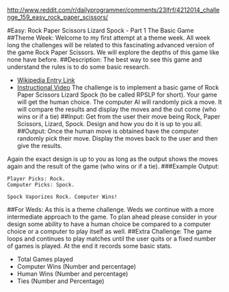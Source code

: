 http://www.reddit.com/r/dailyprogrammer/comments/23lfrf/4212014_challenge_159_easy_rock_paper_scissors/

#Easy: Rock Paper Scissors Lizard Spock - Part 1 The Basic Game
##Theme Week:
Welcome to my first attempt at a theme week. All week long the challenges will be related to this fascinating advanced version of the game Rock Paper Scissors. We will explore the depths of this game like none have before.
##Description:
The best way to see this game and understand the rules is to do some basic research.
* [Wikipedia Entry Link](http://en.wikipedia.org/wiki/Rock-paper-scissors-lizard-Spock)
* [Instructional Video](https://www.youtube.com/watch?v=iapcKVn7DdY)
The challenge is to implement a basic game of Rock Paper Scissors Lizard Spock (to be called RPSLP for short). Your game will get the human choice. The computer AI will randomly pick a move. It will compare the results and display the moves and the out come (who wins or if a tie)
##Input:
Get from the user their move being Rock, Paper Scissors, Lizard, Spock. Design and how you do it is up to you all.
##Output:
Once the human move is obtained have the computer randomly pick their move. Display the moves back to the user and then give the results.

Again the exact design is up to you as long as the output shows the moves again and the result of the game (who wins or if a tie).
###Example Output:
```
Player Picks: Rock. 
Computer Picks: Spock.

Spock Vaporizes Rock. Computer Wins!
```
##For Weds:
As this is a theme challenge. Weds we continue with a more intermediate approach to the game. To plan ahead please consider in your design some ability to have a human choice be compared to a computer choice or a computer to play itself as well.
##Extra Challenge:
The game loops and continues to play matches until the user quits or a fixed number of games is played. At the end it records some basic stats.
* Total Games played
* Computer Wins (Number and percentage)
* Human Wins (Number and percentage)
* Ties (Number and Percentage)
